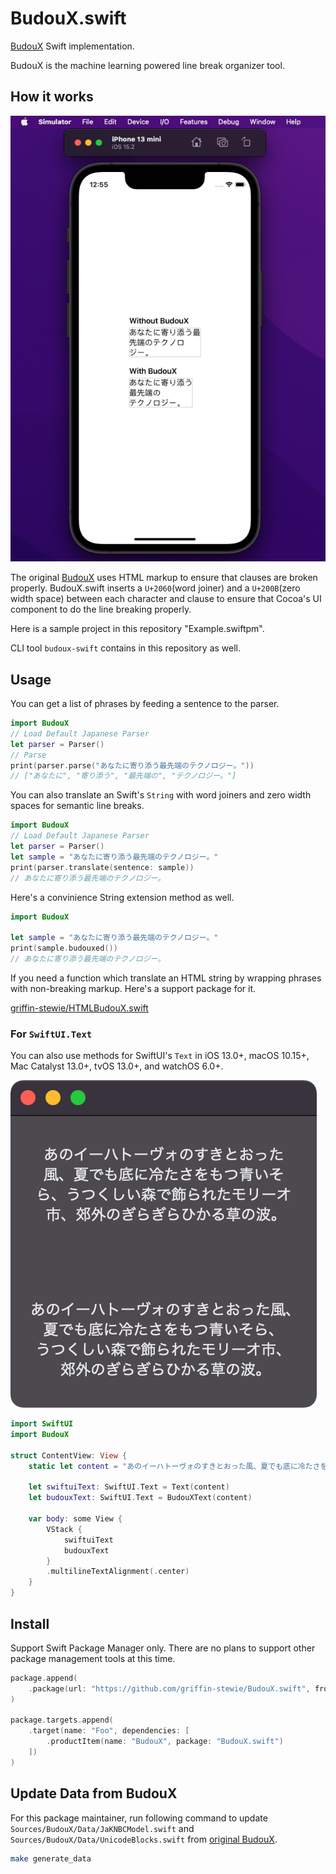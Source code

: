 # BudouX.swift

[BudouX](https://github.com/google/budoux) Swift implementation.

BudouX is the machine learning powered line break organizer tool.

## How it works

![](Docs/assets/sample.png)

The original [BudouX](https://github.com/google/budoux) uses HTML markup to ensure that clauses are broken properly. BudouX.swift inserts a `U+2060`(word joiner) and a `U+200B`(zero width space) between each character and clause to ensure that Cocoa's UI component to do the line breaking properly.

Here is a sample project in this repository "Example.swiftpm".

CLI tool `budoux-swift` contains in this repository as well.

## Usage

You can get a list of phrases by feeding a sentence to the parser.

```swift
import BudouX
// Load Default Japanese Parser
let parser = Parser()
// Parse
print(parser.parse("あなたに寄り添う最先端のテクノロジー。"))
// ["あなたに", "寄り添う", "最先端の", "テクノロジー。"]
```

You can also translate an Swift's `String` with word joiners and zero width spaces for semantic line breaks.

```swift
import BudouX
// Load Default Japanese Parser
let parser = Parser()
let sample = "あなたに寄り添う最先端のテクノロジー。"
print(parser.translate(sentence: sample))
// あ⁠な⁠た⁠に​寄⁠り⁠添⁠う​最⁠先⁠端⁠の​テ⁠ク⁠ノ⁠ロ⁠ジ⁠ー⁠。
```

Here's a convinience String extension method as well.

```swift
import BudouX

let sample = "あなたに寄り添う最先端のテクノロジー。"
print(sample.budouxed())
// あ⁠な⁠た⁠に​寄⁠り⁠添⁠う​最⁠先⁠端⁠の​テ⁠ク⁠ノ⁠ロ⁠ジ⁠ー⁠。
```

If you need a function which translate an HTML string by wrapping phrases with non-breaking markup. Here's a support package for it.

[griffin-stewie/HTMLBudouX.swift](https://github.com/griffin-stewie/HTMLBudouX.swift)

### For `SwiftUI.Text`

You can also use methods for SwiftUI's `Text` in iOS 13.0+, macOS 10.15+, Mac Catalyst 13.0+, tvOS 13.0+, and watchOS 6.0+.

![](Docs/assets/swiftui.png)

```swift
import SwiftUI
import BudouX

struct ContentView: View {
    static let content = "あのイーハトーヴォのすきとおった風、夏でも底に冷たさをもつ青いそら、うつくしい森で飾られたモリーオ市、郊外のぎらぎらひかる草の波。"

    let swiftuiText: SwiftUI.Text = Text(content)
    let budouxText: SwiftUI.Text = BudouXText(content)
    
    var body: some View {
        VStack {
            swiftuiText
            budouxText
        }
        .multilineTextAlignment(.center)
    }
}
```

## Install

Support Swift Package Manager only. There are no plans to support other package management tools at this time.

```swift
package.append(
    .package(url: "https://github.com/griffin-stewie/BudouX.swift", from: "0.4.0")
)

package.targets.append(
    .target(name: "Foo", dependencies: [
        .productItem(name: "BudouX", package: "BudouX.swift")
    ])
)
```

## Update Data from BudouX

For this package maintainer, run following command to update `Sources/BudouX/Data/JaKNBCModel.swift` and `Sources/BudouX/Data/UnicodeBlocks.swift` from [original BudouX](https://github.com/google/budoux).

```sh
make generate_data 
```
